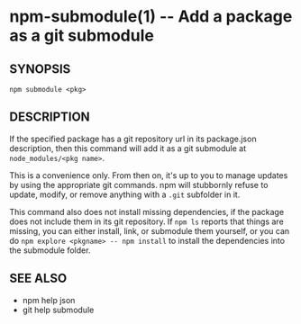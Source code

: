 npm-submodule(1) -- Add a package as a git submodule
====================================================

## SYNOPSIS

    npm submodule <pkg>

## DESCRIPTION

If the specified package has a git repository url in its package.json
description, then this command will add it as a git submodule at
`node_modules/<pkg name>`.

This is a convenience only.  From then on, it's up to you to manage
updates by using the appropriate git commands.  npm will stubbornly
refuse to update, modify, or remove anything with a `.git` subfolder
in it.

This command also does not install missing dependencies, if the package
does not include them in its git repository.  If `npm ls` reports that
things are missing, you can either install, link, or submodule them yourself,
or you can do `npm explore <pkgname> -- npm install` to install the
dependencies into the submodule folder.

## SEE ALSO

* npm help json
* git help submodule
